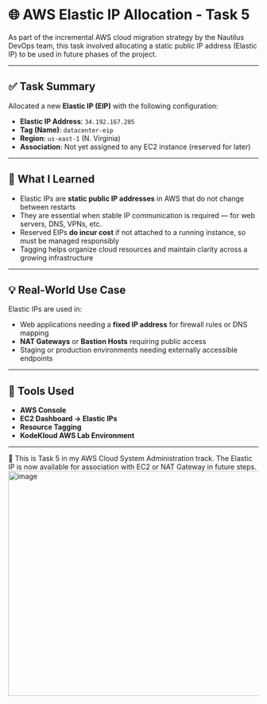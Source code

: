 # 🌐 AWS Elastic IP Allocation - Task 5

As part of the incremental AWS cloud migration strategy by the Nautilus DevOps team, this task involved allocating a static public IP address (Elastic IP) to be used in future phases of the project.

---

## ✅ Task Summary

Allocated a new **Elastic IP (EIP)** with the following configuration:

- **Elastic IP Address**: `34.192.167.205`
- **Tag (Name)**: `datacenter-eip`
- **Region**: `us-east-1` (N. Virginia)
- **Association**: Not yet assigned to any EC2 instance (reserved for later)

---

## 🧠 What I Learned

- Elastic IPs are **static public IP addresses** in AWS that do not change between restarts
- They are essential when stable IP communication is required — for web servers, DNS, VPNs, etc.
- Reserved EIPs **do incur cost** if not attached to a running instance, so must be managed responsibly
- Tagging helps organize cloud resources and maintain clarity across a growing infrastructure

---

## 💡 Real-World Use Case

Elastic IPs are used in:
- Web applications needing a **fixed IP address** for firewall rules or DNS mapping
- **NAT Gateways** or **Bastion Hosts** requiring public access
- Staging or production environments needing externally accessible endpoints

---

## 🔧 Tools Used

- **AWS Console**
- **EC2 Dashboard → Elastic IPs**
- **Resource Tagging**
- **KodeKloud AWS Lab Environment**

---

📌 This is Task 5 in my AWS Cloud System Administration track. The Elastic IP is now available for association with EC2 or NAT Gateway in future steps.
<img width="1676" height="452" alt="image" src="https://github.com/user-attachments/assets/1b0eb136-ce64-4ce9-aa8e-974e5b4daec2" />

